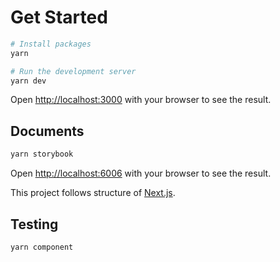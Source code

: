 # Get Started

```bash
# Install packages
yarn

# Run the development server
yarn dev
```

Open [http://localhost:3000](http://localhost:3000) with your browser to see the result.

## Documents

```bash
yarn storybook
```

Open [http://localhost:6006](http://localhost:6006) with your browser to see the result.

This project follows structure of [Next.js](https://nextjs.org/docs/getting-started/installation).

## Testing

```bash
yarn component
```
